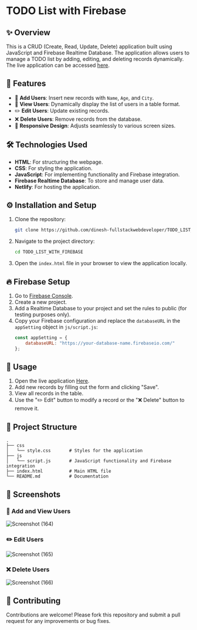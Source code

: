 # TODO List with Firebase

## ✨ Overview
This is a CRUD (Create, Read, Update, Delete) application built using JavaScript and Firebase Realtime Database. The application allows users to manage a TODO list by adding, editing, and deleting records dynamically. The live application can be accessed [here](https://dinesh-todolist-with-firebase.netlify.app/).

## 🌟 Features
- 📝 **Add Users**: Insert new records with `Name`, `Age`, and `City`.
- 👀 **View Users**: Dynamically display the list of users in a table format.
- ✏️ **Edit Users**: Update existing records.
- ❌ **Delete Users**: Remove records from the database.
- 📱 **Responsive Design**: Adjusts seamlessly to various screen sizes.

## 🛠️ Technologies Used
- **HTML**: For structuring the webpage.
- **CSS**: For styling the application.
- **JavaScript**: For implementing functionality and Firebase integration.
- **Firebase Realtime Database**: To store and manage user data.
- **Netlify**: For hosting the application.

## ⚙️ Installation and Setup
1. Clone the repository:
   ```bash
   git clone https://github.com/dinesh-fullstackwebdeveloper/TODO_LIST_WITH_FIREBASE.git
   ```
2. Navigate to the project directory:
   ```bash
   cd TODO_LIST_WITH_FIREBASE
   ```
3. Open the `index.html` file in your browser to view the application locally.

## 🔥 Firebase Setup
1. Go to [Firebase Console](https://console.firebase.google.com/).
2. Create a new project.
3. Add a Realtime Database to your project and set the rules to public (for testing purposes only).
4. Copy your Firebase configuration and replace the `databaseURL` in the `appSetting` object in `js/script.js`:
   ```javascript
   const appSetting = {
       databaseURL: "https://your-database-name.firebaseio.com/"
   };
   ```

## 🚀 Usage
1. Open the live application [Here](https://dinesh-todolist-with-firebase.netlify.app/).
2. Add new records by filling out the form and clicking "Save".
3. View all records in the table.
4. Use the "✏️ Edit" button to modify a record or the "❌ Delete" button to remove it.

## 📂 Project Structure
```
.
├── css
│   └── style.css       # Styles for the application
├── js
│   └── script.js       # JavaScript functionality and Firebase integration
├── index.html          # Main HTML file
└── README.md           # Documentation
```

## 📸 Screenshots

### 📝 Add and View Users

![Screenshot (164)](https://github.com/user-attachments/assets/971ea9a9-5044-42d7-b37b-4a75d67f5d49)

### ✏️ Edit Users

![Screenshot (165)](https://github.com/user-attachments/assets/9541c4b5-cfa4-42ef-b9e9-a990721ec43f)

### ❌ Delete Users

![Screenshot (166)](https://github.com/user-attachments/assets/608d7f8e-9524-4427-80fc-9c66be269f1b)


## 🤝 Contributing
Contributions are welcome! Please fork this repository and submit a pull request for any improvements or bug fixes.

